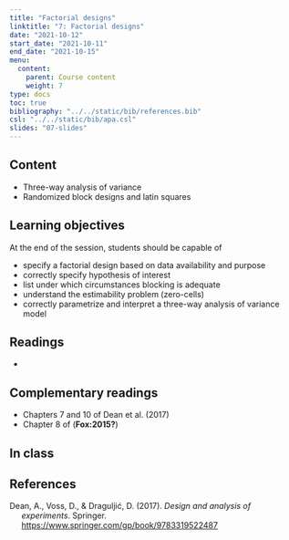 ```yaml
---
title: "Factorial designs"
linktitle: "7: Factorial designs"
date: "2021-10-12"
start_date: "2021-10-11"
end_date: "2021-10-15"
menu:
  content:
    parent: Course content
    weight: 7
type: docs
toc: true
bibliography: "../../static/bib/references.bib"
csl: "../../static/bib/apa.csl"
slides: "07-slides"
---
```


## Content

-   Three-way analysis of variance
-   Randomized block designs and latin squares

## Learning objectives

At the end of the session, students should be capable of

-   specify a factorial design based on data availability and purpose
-   correctly specify hypothesis of interest
-   list under which circumstances blocking is adequate
-   understand the estimability problem (zero-cells)
-   correctly parametrize and interpret a three-way analysis of variance model

## Readings

-   

## Complementary readings

-   <i class="fas fa-book"></i> Chapters 7 and 10 of Dean et al. (2017)
-   <i class="fas fa-book"></i> Chapter 8 of (**Fox:2015?**)

## In class

<!--
## Slides

The slides for today's lesson are available online as an HTML file. Use the buttons below to open the slides either as an interactive website or as a static PDF (for printing or storing for later). You can also click in the slides below and navigate through them with your left and right arrow keys.

`{{% slide-buttons %}}`{=html}

<ul class="nav nav-tabs" id="slide-tabs" role="tablist">
<li class="nav-item">
<a class="nav-link active" id="introduction-tab" data-toggle="tab" href="#introduction" role="tab" aria-controls="introduction" aria-selected="true">Introduction</a>
</li>
<li class="nav-item">
<a class="nav-link" id="-tab" data-toggle="tab" href="#" role="tab" aria-controls="" aria-selected="false"></a>
</li>
<li class="nav-item">
<a class="nav-link" id="-tab" data-toggle="tab" href="#" role="tab" aria-controls="" aria-selected="false"></a>
</li>
<li class="nav-item">
<a class="nav-link" id="-tab" data-toggle="tab" href="#" role="tab" aria-controls="" aria-selected="false"></a>
</li>
</ul>
<div class="tab-content" id="slide-tabs">
<div class="tab-pane fade show active" id="introduction" role="tabpanel" aria-labelledby="introduction-tab">
<div class="embed-responsive embed-responsive-16by9">
<iframe class="embed-responsive-item" src="/slides/07-slides.html#1"></iframe>
</div>
</div>
<div class="tab-pane fade" id="" role="tabpanel" aria-labelledby="-tab">
<div class="embed-responsive embed-responsive-16by9">
<iframe class="embed-responsive-item" src="/slides/07-slides.html#"></iframe>
</div>
</div>
<div class="tab-pane fade" id="" role="tabpanel" aria-labelledby="-tab">
<div class="embed-responsive embed-responsive-16by9">
<iframe class="embed-responsive-item" src="/slides/07-slides.html#"></iframe>
</div>
</div>
<div class="tab-pane fade" id="" role="tabpanel" aria-labelledby="-tab">
<div class="embed-responsive embed-responsive-16by9">
<iframe class="embed-responsive-item" src="/slides/07-slides.html#"></iframe>
</div>
</div>
</div>

-->

## References

<div id="refs" class="references csl-bib-body hanging-indent" line-spacing="2">

<div id="ref-Dean:2017" class="csl-entry">

Dean, A., Voss, D., & Draguljić, D. (2017). *Design and analysis of experiments*. Springer. <https://www.springer.com/gp/book/9783319522487>

</div>

</div>
